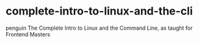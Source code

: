 # complete-intro-to-linux-and-the-cli
penguin The Complete Intro to Linux and the Command Line, as taught for Frontend Masters
